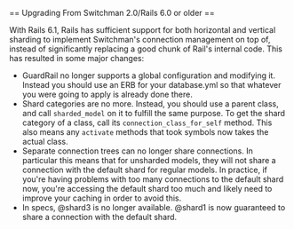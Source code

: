 == Upgrading From Switchman 2.0/Rails 6.0 or older ==

With Rails 6.1, Rails has sufficient support for both horizontal and vertical
sharding to implement Switchman's connection management on top of, instead
of significantly replacing a good chunk of Rail's internal code. This has
resulted in some major changes:
 * GuardRail no longer supports a global configuration and modifying it.
   Instead you should use an ERB for your database.yml so that whatever
   you were going to apply is already done there.
 * Shard categories are no more. Instead, you should use a parent class,
   and call `sharded_model` on it to fulfill the same purpose. To get the
   shard category of a class, call its `connection_class_for_self` method. This
   also means any `activate` methods that took symbols now takes the actual class.
 * Separate connection trees can no longer share connections. In particular
   this means that for unsharded models, they will not share a connection
   with the default shard for regular models. In practice, if you're having
   problems with too many connections to the default shard now, you're
   accessing the default shard too much and likely need to improve your
   caching in order to avoid this.
 * In specs, @shard3 is no longer available. @shard1 is now guaranteed to
   share a connection with the default shard.
